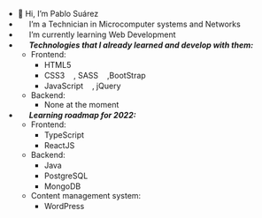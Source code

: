 * 👋 Hi, I’m Pablo Suárez
* <img src="https://cdn-icons-png.flaticon.com/512/3868/3868395.png" style="width: 1rem;" /> I’m a Technician in Microcomputer systems and Networks
* <img src="https://cdn-icons-png.flaticon.com/512/3271/3271001.png" style="width: 1rem;" /> I’m currently learning Web Development
* <img src="https://icons.iconarchive.com/icons/graphicloads/colorful-long-shadow/256/Html-tags-icon.png" style="width: 1rem;" /> <b><i>Technologies that I already learned   and develop with them:</i></b>
   * Frontend:
     * HTML5<img src="https://skillicons.dev/icons?i=html" style="width: 1rem;" />
     * CSS3<img src="https://skillicons.dev/icons?i=css" style="width: 1rem;"/>, SASS<img src="https://skillicons.dev/icons?i=sass" style="width: 1rem;" />,BootStrap<img src="https://skillicons.dev/icons?i=bootstrap" style="width: 1rem;" />
     * JavaScript<img src="https://skillicons.dev/icons?i=js" style="width: 1rem;" />, jQuery<img src="https://skillicons.dev/icons?i=jquery" style="width: 1rem;" />
   * Backend:
     * None at the moment
* <img src="https://cdn-icons-png.flaticon.com/512/1081/1081040.png" style="width: 1rem;" /> <b><i>Learning roadmap for 2022:</i></b>
   * Frontend:
     * TypeScript<img src="https://skillicons.dev/icons?i=ts" style="width: 1rem;" />
     * ReactJS<img src="https://skillicons.dev/icons?i=react" style="width: 1rem;" />
   * Backend:
     * Java<img src="https://skillicons.dev/icons?i=java" style="width: 1rem;" />
     * PostgreSQL<img src="https://skillicons.dev/icons?i=postgres" style="width: 1rem;" />
     * MongoDB<img src="https://skillicons.dev/icons?i=mongodb" style="width: 1rem;" />
   * Content management system:
     * WordPress<img src="https://skillicons.dev/icons?i=wordpress" style="width: 1rem;" />
